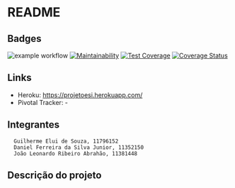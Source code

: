 # README

## Badges

![example workflow](https://github.com/ges-cs01/projeto_esi/actions/workflows/rubyonrails.yml/badge.svg) [![Maintainability](https://api.codeclimate.com/v1/badges/9478d2940ed2d4391dad/maintainability)](https://codeclimate.com/github/ges-cs01/projeto_esi/maintainability) [![Test Coverage](https://api.codeclimate.com/v1/badges/9478d2940ed2d4391dad/test_coverage)](https://codeclimate.com/github/ges-cs01/projeto_esi/test_coverage) [![Coverage Status](https://coveralls.io/repos/github/ges-cs01/projeto_esi/badge.svg?branch=main)](https://coveralls.io/github/ges-cs01/projeto_esi?branch=main)

## Links
* Heroku: https://projetoesi.herokuapp.com/
* Pivotal Tracker: -

## Integrantes
      Guilherme Elui de Souza, 11796152
      Daniel Ferreira da Silva Junior, 11352150
      João Leonardo Ribeiro Abrahão, 11381448

## Descrição do projeto
